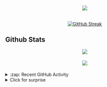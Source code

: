 <!-- <h1 align="center"> Hi, there </h1> -->

<!-- Info -->
<!-- <a href="#">
  <img align="left" src="https://emojis.slackmojis.com/emojis/images/1531849430/4246/blob-sunglasses.gif?1531849430" width="32px"/>
</a> -->

<!-- <a href="https://open.spotify.com/user/ka299q14mdjilnbeepo3x58um">
  <img align="left" alt="Abhishek's Spotify" width="26px" src="https://raw.githubusercontent.com/peterthehan/peterthehan/master/assets/spotify.svg" />
</a> -->

</br>

<!-- <div align="center">
  <a href="https://github.com/hoangvu12">
    <img src="https://readme-typing-svg.herokuapp.com/?lines=I'm+a+student;Also+a+self-taught+developer;Always+looking+for+new+things+to+learn&center=true&width=450&height=45"/>
  </a>
</div> -->

<div align="center">
  <a href="https://github.com/hoangvu12">
    <img src="https://readme-typing-svg.herokuapp.com/?lines=console.log('Hello+world!');&center=true&width=450&height=45"/>
  </a>
</div>

<br>

<div align="center">
  
[![GitHub Streak](https://github-readme-streak-stats.herokuapp.com?user=htoann&theme=neon-dark&hide_border=true)](https://git.io/streak-stats)
  
</div>

<!-- **Languages and Tools:** -->
<!-- <br>
<div align="center">
<code><img height="20" src="https://raw.githubusercontent.com/github/explore/80688e429a7d4ef2fca1e82350fe8e3517d3494d/topics/javascript/javascript.png"></code>
<code><img height="20" src="https://raw.githubusercontent.com/github/explore/80688e429a7d4ef2fca1e82350fe8e3517d3494d/topics/typescript/typescript.png"></code>
<code><img height="20" src="https://raw.githubusercontent.com/github/explore/80688e429a7d4ef2fca1e82350fe8e3517d3494d/topics/react/react.png"></code>
<code><img height="20" src="https://raw.githubusercontent.com/github/explore/80688e429a7d4ef2fca1e82350fe8e3517d3494d/topics/nodejs/nodejs.png"></code> 
<code><img height="20" src="https://cdn.iconscout.com/icon/free/png-512/java-43-569305.png"></code>
<code><img height="20" src="https://upload.wikimedia.org/wikipedia/commons/thumb/9/9a/Visual_Studio_Code_1.35_icon.svg/2048px-Visual_Studio_Code_1.35_icon.svg.png"></code>
<code><img height="20" src="https://upload.wikimedia.org/wikipedia/commons/thumb/b/b2/Bootstrap_logo.svg/2560px-Bootstrap_logo.svg.png"></code>
</div>
</br> -->

## Github Stats

<div align="center">
  <img src="https://github-readme-stats.vercel.app/api?username=htoann&show_icons=true&theme=radical&include_all_commits=true&count_private=true" />
</div>

<br>

<div align="center">
  <img src="https://github-readme-stats-anuraghazra1.vercel.app/api/top-langs/?username=htoann&layout=compact&theme=radical&langs_count=10" />
</div>

<br>

<details>
  <summary>:zap: Recent GitHub Activity</summary> <br/>

<!--START_SECTION:activity-->
1. ❗️ Closed issue [#3](https://github.com/letronghoangminh/Sgroup-BE/issues/3) in [letronghoangminh/Sgroup-BE](https://github.com/letronghoangminh/Sgroup-BE)
2. ❗️ Opened issue [#3](https://github.com/letronghoangminh/Sgroup-BE/issues/3) in [letronghoangminh/Sgroup-BE](https://github.com/letronghoangminh/Sgroup-BE)
3. ❗️ Closed issue [#486](https://github.com/benjaminsampica/benjaminsampica/issues/486) in [benjaminsampica/benjaminsampica](https://github.com/benjaminsampica/benjaminsampica)
4. ❗️ Opened issue [#486](https://github.com/benjaminsampica/benjaminsampica/issues/486) in [benjaminsampica/benjaminsampica](https://github.com/benjaminsampica/benjaminsampica)
5. ❗️ Opened issue [#14398](https://github.com/timburgan/timburgan/issues/14398) in [timburgan/timburgan](https://github.com/timburgan/timburgan)
<!--END_SECTION:activity-->

</details>



<details>
<summary>Click for surprise</a></summary>
<br>

![github contribution grid snake animation](https://raw.githubusercontent.com/milkshakegum/milkshakegum/output/github-contribution-grid-snake-dark.svg#gh-dark-mode-only)![github contribution grid snake animation](https://raw.githubusercontent.com/milkshakegum/milkshakegum/output/github-contribution-grid-snake.svg#gh-light-mode-only)

<p align="center">
  <br>
    <a href="https://github.com/milkshakegum/milkshakegum/blob/main/header.svg">
      <img src="https://raw.githubusercontent.com/milkshakegum/milkshakegum/b1f629f7be64198d27f131b4a7b84a743b46bae8/header.svg" 
           alt="Girl in a jacket">
  </a>
  <br>
</p>


<p align="center">
<a href="https://git.io/typing-svg"><img src="https://readme-typing-svg.herokuapp.com?font=Fira+Code&pause=1000&color=828282&center=true&vCenter=true&width=800&lines=Get+to+know+me+better..." alt="Typing SVG - Get to know me better" /></a></a>
</p>

<a href="https://plsmilk.me"><img align="center" src="https://github.com/milkshakegum/milkshakegum/blob/main/Lighthouse_Score.png" alt="Lighthouse Score - 100 Friendly and the best" /></a>


<table width="960px">
<tr>
<td valign="top" align="center" width="50%">

### Support Me

<a href="https://ko-fi.com/milkshakegum"> <img align="center" src="https://cdn.ko-fi.com/cdn/kofi5.png?v=3" height="50" width="210" alt="Support Me! Click this button" /></a>

</td>
<td valign="top" align="center" width="50%">

### Connect with me

[![Discord](https://img.shields.io/badge/Discord-%237289DA.svg?logo=discord&style=for-the-badge&logoColor=white&color=141617)](htttps://discord.gg/https://discord.com/invite/nBy5htDZrU) [![Instagram](https://img.shields.io/badge/Instagram-%23E4405F.svg?logo=Instagram&style=for-the-badge&logoColor=white&color=141617)](https://instagram.com/htrantoan) [![Stack Overflow](https://img.shields.io/badge/-Stackoverflow-FE7A16?logo=stack-overflow&style=for-the-badge&logoColor=white&color=141617)](https://stackoverflow.com/users/milkshakegum) [![TikTok](https://img.shields.io/badge/TikTok-%23000000.svg?logo=TikTok&style=for-the-badge&logoColor=white&color=141617)](https://tiktok.com/@milkshakegum) [![Twitch](https://img.shields.io/badge/Twitch-%239146FF.svg?logo=Twitch&style=for-the-badge&logoColor=white&color=141617)](https://twitch.tv/milkshakegum) [![Twitter](https://img.shields.io/badge/Twitter-%231DA1F2.svg?logo=Twitter&style=for-the-badge&logoColor=white&color=141617)](https://twitter.com/milkbuildsstuff) [![YouTube](https://img.shields.io/badge/YouTube-%23FF0000.svg?logo=YouTube&style=for-the-badge&logoColor=white&color=141617)](https://youtube.com/c/UCu1rARE88hS9qnc-KZRuu5A)

</td>
</tr>
<tr>
<td valign="top" align="center" width="50%">

### Listen with Me

[![spotify-github-profile](https://spotify-github-profile.vercel.app/api/view?uid=22uefj7owginszaq4wp5ij42q&cover_image=true&theme=novatorem&bar_color=787878&bar_color_cover=true)](https://spotify-github-profile.vercel.app/api/view?uid=22uefj7owginszaq4wp5ij42q&redirect=true)


</td>
<td valign="top" align="center" width="50%">

</details>
  

![visitors](https://visitor-badge.glitch.me/badge?page_id=page.id)
